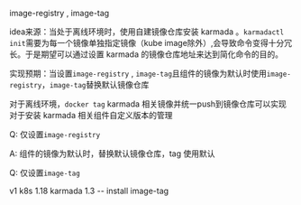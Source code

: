 image-registry , image-tag

idea来源：当处于离线环境时，使用自建镜像仓库安装 karmada 。`karmadactl init`需要为每一个镜像单独指定镜像（kube image除外）,会导致命令变得十分冗长。于是期望可以通过设置 karmada 的镜像仓库地址来达到简化命令的目的。



实现预期：当设置`image-registry` , `image-tag`且组件的镜像为默认时使用`image-registry`，`image-tag`替换默认镜像仓库

对于离线环境，`docker tag` karmada 相关镜像并统一push到镜像仓库可以实现对于安装 karmada 相关组件自定义版本的管理



Q: 仅设置`image-registry`

A: 组件的镜像为默认时，替换默认镜像仓库，tag 使用默认



Q: 仅设置`image-tag`



v1 k8s 1.18 karmada 1.3 -- install image-tag 



